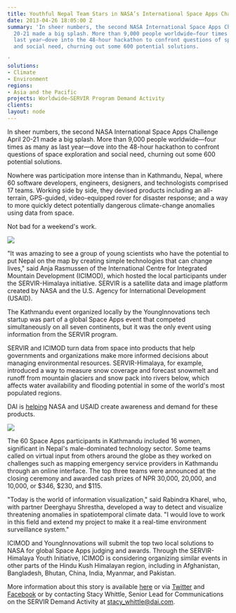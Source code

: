 ```yaml
---
title: Youthful Nepal Team Stars in NASA’s International Space Apps Challenge
date: 2013-04-26 18:05:00 Z
summary: 'In sheer numbers, the second NASA International Space Apps Challenge April
  20-21 made a big splash. More than 9,000 people worldwide—four times as many as
  last year—dove into the 48-hour hackathon to confront questions of space exploration
  and social need, churning out some 600 potential solutions.

'
solutions:
- Climate
- Environment
regions:
- Asia and the Pacific
projects: Worldwide—SERVIR Program Demand Activity
clients: 
layout: node
---
```


In sheer numbers, the second NASA International Space Apps Challenge April 20-21 made a big splash. More than 9,000 people worldwide—four times as many as last year—dove into the 48-hour hackathon to confront questions of space exploration and social need, churning out some 600 potential solutions.

Nowhere was participation more intense than in Kathmandu, Nepal, where 60 software developers, engineers, designers, and technologists comprised 17 teams. Working side by side, they devised products including an all-terrain, GPS-guided, video-equipped rover for disaster response; and a way to more quickly detect potentially dangerous climate-change anomalies using data from space.

Not bad for a weekend's work.

![][1]

"It was amazing to see a group of young scientists who have the potential to put Nepal on the map by creating simple technologies that can change lives," said Anja Rasmussen of the International Centre for Integrated Mountain Development (ICIMOD), which hosted the local participants under the SERVIR-Himalaya initiative. SERVIR is a satellite data and image platform created by NASA and the U.S. Agency for International Development (USAID).

The Kathmandu event organized locally by the YoungInnovations tech startup was part of a global Space Apps event that competed simultaneously on all seven continents, but it was the only event using information from the SERVIR program.

SERVIR and ICIMOD turn data from space into products that help governments and organizations make more informed decisions about managing environmental resources. SERVIR-Himalaya, for example, introduced a way to measure snow coverage and forecast snowmelt and runoff from mountain glaciers and snow pack into rivers below, which affects water availability and flooding potential in some of the world's most populated regions.

DAI is [helping][2] NASA and USAID create awareness and demand for these products.

![][3]

The 60 Space Apps participants in Kathmandu included 16 women, significant in Nepal's male-dominated technology sector. Some teams called on virtual input from others around the globe as they worked on challenges such as mapping emergency service providers in Kathmandu through an online interface. The top three teams were announced at the closing ceremony and awarded cash prizes of NPR 30,000, 20,000, and 10,000, or $346, $230, and $115.

"Today is the world of information visualization," said Rabindra Kharel, who, with partner Deerghayu Shrestha, developed a way to detect and visualize threatening anomalies in spatiotemporal climate data. "I would love to work in this field and extend my project to make it a real-time environment surveillance system."

ICIMOD and YoungInnovations will submit the top two local solutions to NASA for global Space Apps judging and awards. Through the SERVIR-Himalaya Youth Initiative, ICIMOD is considering organizing similar events in other parts of the Hindu Kush Himalayan region, including in Afghanistan, Bangladesh, Bhutan, China, India, Myanmar, and Pakistan.

More information about this story is available [here][4] or via [Twitter][5] and [Facebook][6] or by contacting Stacy Whittle, Senior Lead for Communications on the SERVIR Demand Activity at stacy_whittle@dai.com.

[1]: https://assetify-dai.com/news/nasa2.jpg
[2]: /our-work/projects/worldwide-servir-program-demand-activity
[3]: https://assetify-dai.com/news/nasa1.jpg
[4]: http://spaceappschallenge.org/
[5]: https://twitter.com/spaceapps
[6]: https://www.facebook.com/spaceappschallenge
